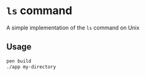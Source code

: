 # `ls` command

A simple implementation of the `ls` command on Unix

## Usage

```sh
pen build
./app my-directory
```
